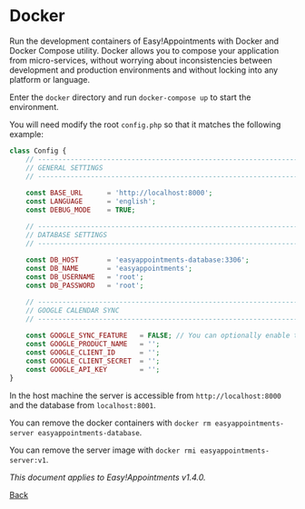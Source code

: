 # Docker

Run the development containers of Easy!Appointments with Docker and Docker Compose utility. Docker allows you to compose 
your application from micro-services, without worrying about inconsistencies between development and production 
environments and without locking into any platform or language. 

Enter the `docker` directory and run `docker-compose up` to start the environment. 

You will need modify the root `config.php` so that it matches the following example: 

```php 
class Config {
    // ------------------------------------------------------------------------
    // GENERAL SETTINGS
    // ------------------------------------------------------------------------
    
    const BASE_URL      = 'http://localhost:8000'; 
    const LANGUAGE      = 'english';
    const DEBUG_MODE    = TRUE;

    // ------------------------------------------------------------------------
    // DATABASE SETTINGS
    // ------------------------------------------------------------------------
    
    const DB_HOST       = 'easyappointments-database:3306';
    const DB_NAME       = 'easyappointments';
    const DB_USERNAME   = 'root';
    const DB_PASSWORD   = 'root';

    // ------------------------------------------------------------------------
    // GOOGLE CALENDAR SYNC
    // ------------------------------------------------------------------------
    
    const GOOGLE_SYNC_FEATURE   = FALSE; // You can optionally enable the Google Sync feature. 
    const GOOGLE_PRODUCT_NAME   = '';
    const GOOGLE_CLIENT_ID      = '';
    const GOOGLE_CLIENT_SECRET  = '';
    const GOOGLE_API_KEY        = '';
}
```

In the host machine the server is accessible from `http://localhost:8000` and the database from `localhost:8001`.  

You can remove the docker containers with `docker rm easyappointments-server easyappointments-database`. 

You can remove the server image with `docker rmi easyappointments-server:v1`.

*This document applies to Easy!Appointments v1.4.0.*

[Back](readme.md)
